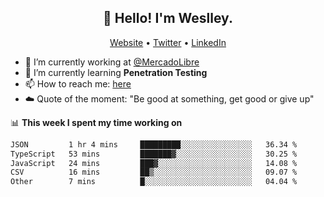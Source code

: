 <h2 align="center">👋 Hello! I'm Weslley.</h2>
<p align="center">
  <a href="http://weslleyneri.com.br">Website</a> •
  <a href="https://twitter.com/Weslley_Neri">Twitter</a> •
  <a href="https://www.linkedin.com/in/weslley-neri-3658908b">LinkedIn</a>
</p>


- 🔭 I’m currently working at [@MercadoLibre](https://github.com/mercadolibre)
- 🌱 I’m currently learning **Penetration Testing**
- 📫 How to reach me: [here](mailto:weslley39@gmail.com)
- ☁️ Quote of the moment: "Be good at something, get good or give up"

📊 **This week I spent my time working on**
<!--START_SECTION:waka-->

```txt
JSON         1 hr 4 mins     █████████░░░░░░░░░░░░░░░░   36.34 %
TypeScript   53 mins         ███████▓░░░░░░░░░░░░░░░░░   30.25 %
JavaScript   24 mins         ███▓░░░░░░░░░░░░░░░░░░░░░   14.08 %
CSV          16 mins         ██▒░░░░░░░░░░░░░░░░░░░░░░   09.07 %
Other        7 mins          █░░░░░░░░░░░░░░░░░░░░░░░░   04.04 %
```

<!--END_SECTION:waka-->

<!-- Inspired by https://github.com/gruselhaus/gruselhaus -->
